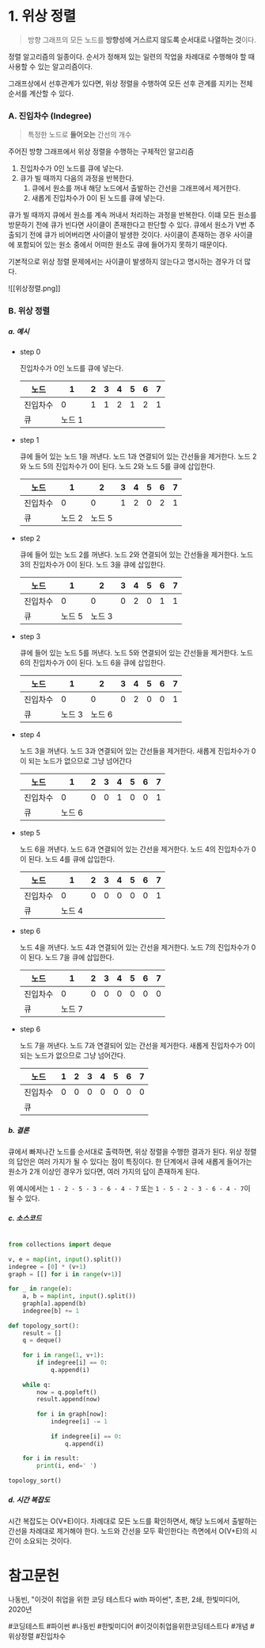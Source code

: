 # 1. 위상 정렬

> 방향 그래프의 모든 노드를 **방향성에 거스르지 않도록 순서대로 나열하는 것**이다.

정렬 알고리즘의 일종이다. 순서가 정해져 있는 일련의 작업을 차례대로 수행해야 할 때 사용할 수 있는 알고리즘이다.

그래프상에서 선후관계가 있다면, 위상 정렬을 수행하여 모든 선후 관계를 지키는 전체 순서를 계산할 수 있다.

### A. 진입차수 (Indegree)

> 특정한 노드로 **들어오는** 간선의 개수

주어진 방향 그래프에서 위상 정렬을 수행하는 구체적인 알고리즘

1. 진입차수가 0인 노드를 큐에 넣는다.
2. 큐가 빌 때까지 다음의 과정을 반복한다.
	1. 큐에서 원소를 꺼내 해당 노드에서 출발하는 간선을 그래프에서 제거한다.
	2. 새롭게 진입차수가 0이 된 노드를 큐에 넣는다.

큐가 빌 때까지 큐에서 원소를 계속 꺼내서 처리하는 과정을 반복한다. 이떄 모든 원소를 방문하기 전에 큐가 빈다면 사이클이 존재한다고 판단할 수 있다. 큐에서 원소가 V번 추출되기 전에 큐가 비어버리면 사이클이 발생한 것이다. 사이클이 존재하는 경우 사이클에 포함되어 있는 원소 중에서 어떠한 원소도 큐에 들어가지 못하기 때문이다. 

기본적으로 위상 정렬 문제에서는 사이클이 발생하지 않는다고 명시하는 경우가 더 많다.

![[위상정렬.png]]

### B. 위상 정렬

##### a. 예시

- step 0

	진입차수가 0인 노드를 큐에 넣는다.
	
	| 노드     | 1      | 2   | 3   | 4   | 5   | 6   | 7   |
	| -------- | ------ | --- | --- | --- | --- | --- | --- |
	| 진입차수 | 0      | 1   | 1   | 2   | 1   | 2   | 1   |
	| 큐       | 노드 1 |     |     |     |     |     |     |

- step 1

	큐에 들어 있는 노드 1을 꺼낸다. 노드 1과 연결되어 있는 간선들을 제거한다. 노드 2와 노드 5의 진입차수가 0이 된다. 노드 2와 노드 5를 큐에 삽입한다.
	
	| 노드     | 1       | 2      | 3   | 4   | 5   | 6   | 7   |
	| -------- | ------- | ------ | --- | --- | --- | --- | --- |
	| 진입차수 | 0       | 0      | 1   | 2   | 0   | 2   | 1   |
	| 큐       | 노드  2 | 노드 5 |     |     |     |     |     |

- step 2

	큐에 들어 있는 노드 2를 꺼낸다. 노드 2와 연결되어 있는 간선들을 제거한다. 노드 3의 진입차수가 0이 된다. 노드 3을 큐에 삽입한다.
	
	| 노드     | 1       | 2      | 3   | 4   | 5   | 6   | 7   |
	| -------- | ------- | ------ | --- | --- | --- | --- | --- |
	| 진입차수 | 0       | 0      | 0   | 2   | 0   | 1   | 1   |
	| 큐       | 노드  5 | 노드 3 |     |     |     |     |     |

- step 3

	큐에 들어 있는 노드 5를 꺼낸다. 노드 5와 연결되어 있는 간선들을 제거한다. 노드 6의 진입차수가 0이 된다. 노드 6을 큐에 삽입한다.
	
	| 노드     | 1       | 2      | 3   | 4   | 5   | 6   | 7   |
	| -------- | ------- | ------ | --- | --- | --- | --- | --- |
	| 진입차수 | 0       | 0      | 0   | 2   | 0   | 0   | 1   |
	| 큐       | 노드  3 | 노드 6 |     |     |     |     |     |
	
- step 4

	노드 3을 꺼낸다. 노드 3과 연결되어 있는 간선들을 제거한다. 새롭게 진입차수가 0이 되는 노드가 없으므로 그냥 넘어간다
	
	| 노드     | 1       | 2   | 3   | 4   | 5   | 6   | 7   |
	| -------- | ------- | --- | --- | --- | --- | --- | --- |
	| 진입차수 | 0       | 0   | 0   | 1   | 0   | 0   | 1   |
	| 큐       | 노드  6 |     |     |     |     |     |     |

- step 5

	노드 6을 꺼낸다. 노드 6과 연결되어 있는 간선을 제거한다. 노드 4의 진입차수가 0이 된다. 노드 4를 큐에 삽입한다.
	
	| 노드     | 1       | 2   | 3   | 4   | 5   | 6   | 7   |
	| -------- | ------- | --- | --- | --- | --- | --- | --- |
	| 진입차수 | 0       | 0   | 0   | 0   | 0   | 0   | 1   |
	| 큐       | 노드  4 |     |     |     |     |     |     |

- step 6

	노드 4을 꺼낸다. 노드 4과 연결되어 있는 간선을 제거한다. 노드 7의 진입차수가 0이 된다. 노드 7을 큐에 삽입한다.
	
	| 노드     | 1       | 2   | 3   | 4   | 5   | 6   | 7   |
	| -------- | ------- | --- | --- | --- | --- | --- | --- |
	| 진입차수 | 0       | 0   | 0   | 0   | 0   | 0   | 0   |
	| 큐       | 노드  7 |     |     |     |     |     |     |

- step 6

	노드 7을 꺼낸다. 노드 7과 연결되어 있는 간선을 제거한다. 새롭게 진입차수가 0이 되는 노드가 없으므로 그냥 넘어간다.
	
	| 노드     | 1   | 2   | 3   | 4   | 5   | 6   | 7   |
	| -------- | --- | --- | --- | --- | --- | --- | --- |
	| 진입차수 | 0   | 0   | 0   | 0   | 0   | 0   | 0   |
	| 큐       |     |     |     |     |     |     |     |

##### b. 결론

큐에서 빠져나간 노드를 순서대로 출력하면, 위상 정렬을 수행한 결과가 된다. 위상 정렬의 답안은 여러 가지가 될 수 있다는 점이 특징이다. 한 단계에서 큐에 새롭게 들어가는 원소가 2개 이상인 경우가 있다면, 여러 가지의 답이 존재하게 된다.

위 예시에서는 `1 - 2 - 5 - 3 - 6 - 4 - 7` 또는 `1 - 5 - 2 - 3 - 6 - 4 - 7`이 될 수 있다.

##### c. 소스코드

```python

from collections import deque  
  
v, e = map(int, input().split())  
indegree = [0] * (v+1)  
graph = [[] for i in range(v+1)]  
  
for _ in range(e):  
    a, b = map(int, input().split())  
    graph[a].append(b)  
    indegree[b] += 1  
  
def topology_sort():  
    result = []  
    q = deque()  
  
    for i in range(1, v+1):  
        if indegree[i] == 0:  
            q.append(i)  
  
    while q:  
        now = q.popleft()  
        result.append(now)  
  
        for i in graph[now]:  
            indegree[i] -= 1  
  
 			if indegree[i] == 0:  
                q.append(i)  
  
    for i in result:  
        print(i, end=' ')  
  
topology_sort()

```

##### d. 시간 복잡도

시간 복잡도는 O(V+E)이다. 차례대로 모든 노드를 확인하면서, 해당 노드에서 출발하는 간선을 차례대로 제거해야 한다. 노드와 간선을 모두 확인한다는 측면에서 O(V+E)의 시간이 소요되는 것이다.

# 참고문헌

나동빈, "이것이 취업을 위한 코딩 테스트다 with 파이썬", 초판, 2쇄, 한빛미디어, 2020년

#코딩테스트 #파이썬 #나동빈 #한빛미디어 #이것이취업을위한코딩테스트다 #개념 #위상정렬 #진입차수